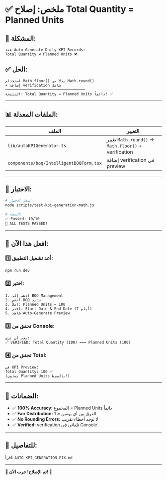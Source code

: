 # ✅ **ملخص: إصلاح Total Quantity = Planned Units**

## **🎯 المشكلة:**
```
عند Auto-Generate Daily KPI Records:
Total Quantity ≠ Planned Units ❌
```

## **✅ الحل:**
```
استخدام Math.floor() بدلاً من Math.round()
+ إضافة verification شامل
────────────────────────────────────
النتيجة: Total Quantity = Planned Units دائماً! ✅
```

---

## **📊 الملفات المعدلة:**

| الملف | التغيير |
|-------|---------|
| `lib/autoKPIGenerator.ts` | تغيير `Math.round()` → `Math.floor()` + verification |
| `components/boq/IntelligentBOQForm.tsx` | إضافة verification في preview |

---

## **🧪 الاختبار:**

```bash
# شغل الاختبار:
node scripts/test-kpi-generation-math.js

# النتيجة:
✅ Passed: 10/10
🎉 ALL TESTS PASSED!
```

---

## **🎯 افعل هذا الآن:**

### **1️⃣ أعد تشغيل التطبيق:**
```bash
npm run dev
```

### **2️⃣ اختبر:**
```
1. اذهب إلى BOQ Management
2. أنشئ BOQ جديد
3. املأ: Planned Units = 100
4. اختر: Start Date & End Date (7 أيام)
5. شاهد Auto-Generate Preview
```

### **3️⃣ تحقق من Console:**
```
يجب أن ترى:
✅ VERIFIED: Total Quantity (100) === Planned Units (100)
```

### **4️⃣ تحقق من Total:**
```
في KPI Preview:
Total Quantity: 100 ✅
(يساوي Planned Units بالضبط!)
```

---

## **💯 الضمانات:**

- ✅ **100% Accuracy:** المجموع = Planned Units دائماً
- ✅ **Fair Distribution:** الفرق بين أي يومين ≤ 1
- ✅ **No Rounding Errors:** لا توجد أخطاء تقريب
- ✅ **Verified:** verification تلقائي في Console

---

## **📖 للتفاصيل:**

اقرأ: `AUTO_KPI_GENERATION_FIX.md`

---

**🎉 تم الإصلاح! جرب الآن! 🚀**

